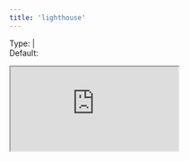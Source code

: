 ```yaml
---
title: 'lighthouse'
--- 
```


Type: <TypeContainer><Type children="boolean"/> | <Type children="object"/></TypeContainer><br/>
Default: <Type children='true'/>

<Iframe
  src="https://lighthouse.microlink.io/?url=https://cdn.microlink.io/insights/css-tricks.json"
/>

It returns a full web performance metrics report powered by [Lighthouse](https://developers.google.com/web/tools/lighthouse).

<MultiCodeEditor languages={{
  Shell: `microlink https://css-tricks.com/nerds-guide-color-web&insights.technologies=false&insights.lighthouse=true`,
  'Node.js': `const mql = require('@microlink/mql')
 
module.exports = async () => {
  const { status, data, response } = await mql('https://css-tricks.com/nerds-guide-color-web', {
    insights: {
      technologies: false,
      lighthouse: true
    }
  })
  console.log(data)
}
  `
  }} 
/>

The report is serialized to JSON by default to make easy visualize it using [lighthouse.microlink.io](https://lighthouse.microlink.io).

<Link icon={false} href="https://lighthouse.microlink.io">
  <Image src="https://i.imgur.com/xeC7nZk.png"/>
</Link>

Alternatively, you can serialize to `'html'` or `'csv'`:

<MultiCodeEditor languages={{
  Shell: `microlink https://css-tricks.com/nerds-guide-color-web&insights.technologies=false&insights.lighthouse.output=html`,
  'Node.js': `const mql = require('@microlink/mql')
 
module.exports = async () => {
  const { status, data, response } = await mql('https://css-tricks.com/nerds-guide-color-web', {
    insights: {
      technologies: false,
      lighthouse: {
        output: 'html'
      }
    }
  })
  console.log(data)
}
  `
  }} 
/>

Any [Lighthouse configuration](https://github.com/GoogleChrome/lighthouse/blob/master/docs/configuration.md) setting is supported:

<MultiCodeEditor languages={{
  Shell: `microlink https://css-tricks.com/nerds-guide-color-web&insights.lighthouse.device=mobile`,
  'Node.js': `const mql = require('@microlink/mql')
 
module.exports = async () => {
  const { status, data, response } = await mql('https://css-tricks.com/nerds-guide-color-web', {
    insights: {
      technologies: false,
      lighthouse: {
        onlyCategories: ['accesibility']
      }
    }
  })
  console.log(data)
}
  `
  }} 
/>

Using `'preset'` it will load a set of specific Lighthouse settings at once:

<MultiCodeEditor languages={{
  Shell: `microlink https://css-tricks.com/nerds-guide-color-web&insights.technologies=false&insights.lighthouse.preset=mobile`,
  'Node.js': `const mql = require('@microlink/mql')
 
module.exports = async () => {
  const { status, data, response } = await mql('https://css-tricks.com/nerds-guide-color-web', {
    insights: {
      technologies: false,
      lighthouse: {
        preset: 'desktop'
      }
    }
  })
  console.log(data)
}
  `
  }} 
/>

The following presets are supported:

- [default](https://github.com/GoogleChrome/lighthouse/blob/master/lighthouse-core/config/default-config.js)
- [desktop](https://github.com/GoogleChrome/lighthouse/blob/master/lighthouse-core/config/desktop-config.js)
- [experimental](https://github.com/GoogleChrome/lighthouse/blob/master/lighthouse-core/config/experimental-config.js)
- [full](https://github.com/GoogleChrome/lighthouse/blob/master/lighthouse-core/config/full-config.js)
- [lr-desktop](https://github.com/GoogleChrome/lighthouse/blob/master/lighthouse-core/config/lr-desktop-config.js)
- [lr-mobile](https://github.com/GoogleChrome/lighthouse/blob/master/lighthouse-core/config/lr-mobile-config.js)
- [perf](https://github.com/GoogleChrome/lighthouse/blob/master/lighthouse-core/config/perf-config.js)
